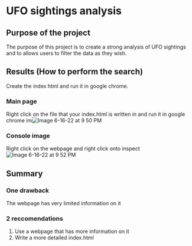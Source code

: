 # UFO sightings analysis 
## Purpose of the project  
The purpose of this project is to create a strong analysis of UFO sightings and to allows users to filter the data as they wish. 
## Results (How to perform the search) 
Create the index html and run it in google chrome.  
### Main page 
Right click on the file that your index.html is written in and run it in google chrome
im![Image 6-16-22 at 9 50 PM](https://user-images.githubusercontent.com/97294789/174206847-2a081c22-01e7-4dd7-923a-f662a4146368.jpg)

### Console image  
Right click on the webpage and right click onto inspect
![Image 6-16-22 at 9 52 PM](https://user-images.githubusercontent.com/97294789/174206894-38d04123-e549-4857-add8-c22678b68d67.jpg)

## Summary
### One drawback 
The webpage has very limited information on it 
### 2 reccomendations 
1. Use a webpage that has more information on it 
2. Write a more detailed index.html 

